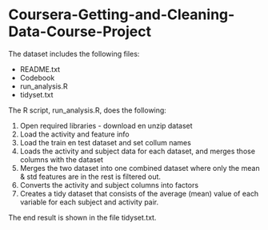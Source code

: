 # Coursera-Getting-and-Cleaning-Data-Course-Project

The dataset includes the following files:

- README.txt
- Codebook
- run_analysis.R
- tidyset.txt

The R script, run_analysis.R, does the following:

1. Open required libraries - download en unzip dataset
2. Load the activity and feature info
3. Load the train en test dataset and set collum names 
4. Loads the activity and subject data for each dataset, and merges those columns with the dataset
5. Merges the two dataset into one combined dataset where only the mean & std features are in the rest is filtered out. 
6. Converts the activity and subject columns into factors
7. Creates a tidy dataset that consists of the average (mean) value of each variable for each subject and activity pair.

The end result is shown in the file tidyset.txt.
